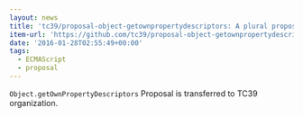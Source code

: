 ```yaml
---
layout: news
title: 'tc39/proposal-object-getownpropertydescriptors: A plural proposal for Object.getOwnPropertyDescriptor'
item-url: 'https://github.com/tc39/proposal-object-getownpropertydescriptors'
date: '2016-01-28T02:55:49+00:00'
tags:
  - ECMAScript
  - proposal
---
```

`Object.getOwnPropertyDescriptors` Proposal is transferred to TC39 organization.

